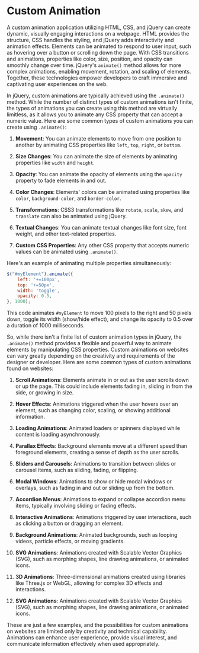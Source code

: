# Custom Animation
A custom animation application utilizing HTML, CSS, and jQuery can create dynamic, visually engaging interactions on a webpage. HTML provides the structure, CSS handles the styling, and jQuery adds interactivity and animation effects. Elements can be animated to respond to user input, such as hovering over a button or scrolling down the page. With CSS transitions and animations, properties like color, size, position, and opacity can smoothly change over time. jQuery's `animate()` method allows for more complex animations, enabling movement, rotation, and scaling of elements. Together, these technologies empower developers to craft immersive and captivating user experiences on the web.





















In jQuery, custom animations are typically achieved using the `.animate()` method. While the number of distinct types of custom animations isn't finite, the types of animations you can create using this method are virtually limitless, as it allows you to animate any CSS property that can accept a numeric value. Here are some common types of custom animations you can create using `.animate()`:

1. **Movement**: You can animate elements to move from one position to another by animating CSS properties like `left`, `top`, `right`, or `bottom`.

2. **Size Changes**: You can animate the size of elements by animating properties like `width` and `height`.

3. **Opacity**: You can animate the opacity of elements using the `opacity` property to fade elements in and out.

4. **Color Changes**: Elements' colors can be animated using properties like `color`, `background-color`, and `border-color`.

5. **Transformations**: CSS3 transformations like `rotate`, `scale`, `skew`, and `translate` can also be animated using jQuery.

6. **Textual Changes**: You can animate textual changes like font size, font weight, and other text-related properties.

7. **Custom CSS Properties**: Any other CSS property that accepts numeric values can be animated using `.animate()`.

Here's an example of animating multiple properties simultaneously:

```javascript
$("#myElement").animate({
    left: '+=100px',
    top: '+=50px',
    width: 'toggle',
    opacity: 0.5,
}, 1000);
```

This code animates `#myElement` to move 100 pixels to the right and 50 pixels down, toggle its width (show/hide effect), and change its opacity to 0.5 over a duration of 1000 milliseconds.

So, while there isn't a finite list of custom animation types in jQuery, the `.animate()` method provides a flexible and powerful way to animate elements by manipulating CSS properties.
Custom animations on websites can vary greatly depending on the creativity and requirements of the designer or developer. Here are some common types of custom animations found on websites:

1. **Scroll Animations**: Elements animate in or out as the user scrolls down or up the page. This could include elements fading in, sliding in from the side, or growing in size.

2. **Hover Effects**: Animations triggered when the user hovers over an element, such as changing color, scaling, or showing additional information.

3. **Loading Animations**: Animated loaders or spinners displayed while content is loading asynchronously.

4. **Parallax Effects**: Background elements move at a different speed than foreground elements, creating a sense of depth as the user scrolls.

5. **Sliders and Carousels**: Animations to transition between slides or carousel items, such as sliding, fading, or flipping.

6. **Modal Windows**: Animations to show or hide modal windows or overlays, such as fading in and out or sliding up from the bottom.

7. **Accordion Menus**: Animations to expand or collapse accordion menu items, typically involving sliding or fading effects.

8. **Interactive Animations**: Animations triggered by user interactions, such as clicking a button or dragging an element.

9. **Background Animations**: Animated backgrounds, such as looping videos, particle effects, or moving gradients.

10. **SVG Animations**: Animations created with Scalable Vector Graphics (SVG), such as morphing shapes, line drawing animations, or animated icons.

11. **3D Animations**: Three-dimensional animations created using libraries like Three.js or WebGL, allowing for complex 3D effects and interactions.

12. **SVG Animations**: Animations created with Scalable Vector Graphics (SVG), such as morphing shapes, line drawing animations, or animated icons.

These are just a few examples, and the possibilities for custom animations on websites are limited only by creativity and technical capability. Animations can enhance user experience, provide visual interest, and communicate information effectively when used appropriately.